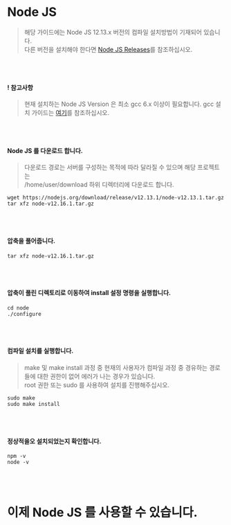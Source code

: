 # Node JS
> 해당 가이드에는 Node JS 12.13.x 버전의 컴파일 설치방법이 기재되어 있습니다.  
다른 버전을 설치해야 한다면 [Node JS Releases](https://nodejs.org/ko/download/releases/)를 참조하십시오.

<br/>
<br/>

#### ! 참고사항
> 현재 설치하는 Node JS Version 은 최소 gcc 6.x 이상이 필요합니다.
gcc 설치 가이드는 [여기](https://github.com/ionio-dev/CentOS-Docs/blob/master/CentOS-Linux-release-7.7.1908-(Core)-DVD/guide/gcc_installation.md)를 참조하십시오.   

<br/>
<br/>

#### Node JS 를 다운로드 합니다.
> 다운로드 경로는 서버를 구성하는 목적에 따라 달라질 수 있으며 해당 프로젝트는   
/home/user/download 하위 디렉터리에 다운로드 합니다.
```
wget https://nodejs.org/download/release/v12.13.1/node-v12.13.1.tar.gz
tar xfz node-v12.16.1.tar.gz
```

<br/>
<br/>

#### 압축을 풀어줍니다.
```
tar xfz node-v12.16.1.tar.gz
```

<br/>
<br/>

#### 압축이 풀린 디렉토리로 이동하여 install 설정 명령을 실행합니다.
```
cd node
./configure
```

<br/>
<br/>

#### 컴파일 설치를 실행합니다.
> make 및 make install 과정 중 현재의 사용자가 컴파일 과정 중 경유하는 경로들에 대한 권한이 없어 에러가 나는 경우가 있습니다.   
root 권한 또는 sudo 를 사용하여 설치를 진행해주십시오.
```
sudo make
sudo make install
```

<br/>
<br/>

#### 정상적을오 설치되었는지 확인합니다.
```
npm -v
node -v
```

<br/>
<br/>

# 이제 Node JS 를 사용할 수 있습니다. 
<br/>
<br/>

